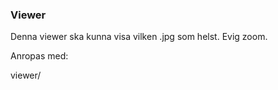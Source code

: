 ### Viewer

Denna viewer ska kunna visa vilken .jpg som helst.
Evig zoom.

Anropas med:

viewer/<url>


